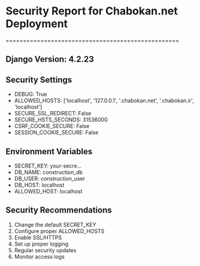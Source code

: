 # Security Report for Chabokan.net Deployment
==================================================

## Django Version: 4.2.23

## Security Settings
- DEBUG: True
- ALLOWED_HOSTS: ['localhost', '127.0.0.1', '.chabokan.net', '.chabokan.ir', 'localhost']
- SECURE_SSL_REDIRECT: False
- SECURE_HSTS_SECONDS: 31536000
- CSRF_COOKIE_SECURE: False
- SESSION_COOKIE_SECURE: False

## Environment Variables
- SECRET_KEY: your-secre...
- DB_NAME: construction_db
- DB_USER: construction_user
- DB_HOST: localhost
- ALLOWED_HOST: localhost

## Security Recommendations
1. Change the default SECRET_KEY
2. Configure proper ALLOWED_HOSTS
3. Enable SSL/HTTPS
4. Set up proper logging
5. Regular security updates
6. Monitor access logs
